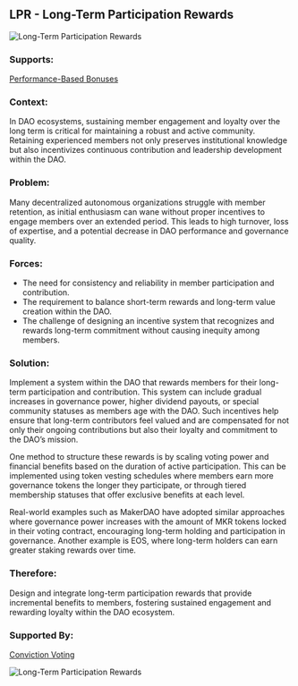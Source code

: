 ## LPR - Long-Term Participation Rewards

![Long-Term Participation Rewards](./output/illustrations/long_term_participation_rewards.png)

### Supports:
[Performance-Based Bonuses](./performance_based_bonuses.html)

### Context:
In DAO ecosystems, sustaining member engagement and loyalty over the long term is critical for maintaining a robust and active community. Retaining experienced members not only preserves institutional knowledge but also incentivizes continuous contribution and leadership development within the DAO.

### Problem:
Many decentralized autonomous organizations struggle with member retention, as initial enthusiasm can wane without proper incentives to engage members over an extended period. This leads to high turnover, loss of expertise, and a potential decrease in DAO performance and governance quality.

### Forces:
- The need for consistency and reliability in member participation and contribution.
- The requirement to balance short-term rewards and long-term value creation within the DAO.
- The challenge of designing an incentive system that recognizes and rewards long-term commitment without causing inequity among members.

### Solution:
Implement a system within the DAO that rewards members for their long-term participation and contribution. This system can include gradual increases in governance power, higher dividend payouts, or special community statuses as members age with the DAO. Such incentives help ensure that long-term contributors feel valued and are compensated for not only their ongoing contributions but also their loyalty and commitment to the DAO’s mission.

One method to structure these rewards is by scaling voting power and financial benefits based on the duration of active participation. This can be implemented using token vesting schedules where members earn more governance tokens the longer they participate, or through tiered membership statuses that offer exclusive benefits at each level.

Real-world examples such as MakerDAO have adopted similar approaches where governance power increases with the amount of MKR tokens locked in their voting contract, encouraging long-term holding and participation in governance. Another example is EOS, where long-term holders can earn greater staking rewards over time.

### Therefore:
Design and integrate long-term participation rewards that provide incremental benefits to members, fostering sustained engagement and rewarding loyalty within the DAO ecosystem.

### Supported By:
[Conviction Voting](./conviction_voting.html)

![Long-Term Participation Rewards](./output/long_term_participation_rewards_specific_graph.png)